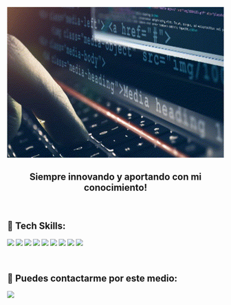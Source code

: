 <img height="350px" width='100%' src="./assets/header.gif"/>

<h2 align="center">
Siempre innovando y aportando con mi conocimiento!
</h2>

&nbsp;&nbsp;


## :rocket: Tech Skills:

<p>
  <img height="50px" src = "https://img.shields.io/badge/HTML5-FC490B?style=flat&logo=html5&logoColor=FFFFFF">
  <img height="50px" src = "https://img.shields.io/badge/-CSS3-1572B6?style=flat&logo=css3&logoColor=FFFFFF">
  <img height="50px" src="https://img.shields.io/badge/%7Bless%7D-1d365d?style=flat&logo=less&logoColor=FFFFFF">
  <img height="50px" src="https://img.shields.io/badge/-JavaScript-FFDF00?style=flat&logo=javascript&logoColor=FFFFFF">
  <img height="50px" src="https://img.shields.io/badge/Bootstrap-7952b3?style=flat&logo=bootstrap&logoColor=FFFFFF">
  <img height="50px" src="https://img.shields.io/badge/-React-61dafb?style=flat&logo=react&logoColor=ffffff">
  <img height="50px" src="https://img.shields.io/badge/Redux-764abc?style=flat&logo=redux&logoColor=FFFFFF">
  <img height="50px" src="https://img.shields.io/badge/Git-f14e32?style=flat&logo=git&logoColor=FFFFFF">
  <img height="50px" src="https://img.shields.io/badge/GitHub-000000?style=flat&logo=github&logoColor=FFFFFF">
</p>

&nbsp;

## :paperclip: Puedes contactarme por este medio:
<span >
<a href="https://www.linkedin.com/in/henry-huamani/" ><img height="50px" src="https://img.shields.io/badge/Linkedln-0077B5?style=flat&logo=linkedin&logoColor=FFFFFF">
</span>

